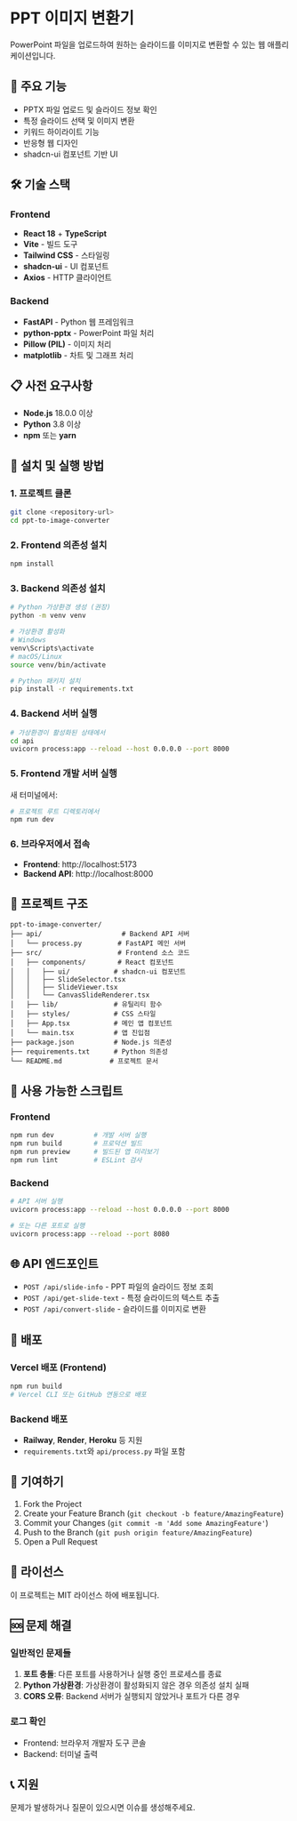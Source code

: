 # PPT 이미지 변환기

PowerPoint 파일을 업로드하여 원하는 슬라이드를 이미지로 변환할 수 있는 웹 애플리케이션입니다.

## 🚀 주요 기능

- PPTX 파일 업로드 및 슬라이드 정보 확인
- 특정 슬라이드 선택 및 이미지 변환
- 키워드 하이라이트 기능
- 반응형 웹 디자인
- shadcn-ui 컴포넌트 기반 UI

## 🛠️ 기술 스택

### Frontend
- **React 18** + **TypeScript**
- **Vite** - 빌드 도구
- **Tailwind CSS** - 스타일링
- **shadcn-ui** - UI 컴포넌트
- **Axios** - HTTP 클라이언트

### Backend
- **FastAPI** - Python 웹 프레임워크
- **python-pptx** - PowerPoint 파일 처리
- **Pillow (PIL)** - 이미지 처리
- **matplotlib** - 차트 및 그래프 처리

## 📋 사전 요구사항

- **Node.js** 18.0.0 이상
- **Python** 3.8 이상
- **npm** 또는 **yarn**

## 🚀 설치 및 실행 방법

### 1. 프로젝트 클론

```bash
git clone <repository-url>
cd ppt-to-image-converter
```

### 2. Frontend 의존성 설치

```bash
npm install
```

### 3. Backend 의존성 설치

```bash
# Python 가상환경 생성 (권장)
python -m venv venv

# 가상환경 활성화
# Windows
venv\Scripts\activate
# macOS/Linux
source venv/bin/activate

# Python 패키지 설치
pip install -r requirements.txt
```

### 4. Backend 서버 실행

```bash
# 가상환경이 활성화된 상태에서
cd api
uvicorn process:app --reload --host 0.0.0.0 --port 8000
```

### 5. Frontend 개발 서버 실행

새 터미널에서:

```bash
# 프로젝트 루트 디렉토리에서
npm run dev
```

### 6. 브라우저에서 접속

- **Frontend**: http://localhost:5173
- **Backend API**: http://localhost:8000

## 📁 프로젝트 구조

```
ppt-to-image-converter/
├── api/                    # Backend API 서버
│   └── process.py         # FastAPI 메인 서버
├── src/                   # Frontend 소스 코드
│   ├── components/        # React 컴포넌트
│   │   ├── ui/           # shadcn-ui 컴포넌트
│   │   ├── SlideSelector.tsx
│   │   ├── SlideViewer.tsx
│   │   └── CanvasSlideRenderer.tsx
│   ├── lib/              # 유틸리티 함수
│   ├── styles/           # CSS 스타일
│   ├── App.tsx           # 메인 앱 컴포넌트
│   └── main.tsx          # 앱 진입점
├── package.json          # Node.js 의존성
├── requirements.txt      # Python 의존성
└── README.md            # 프로젝트 문서
```

## 🔧 사용 가능한 스크립트

### Frontend
```bash
npm run dev          # 개발 서버 실행
npm run build        # 프로덕션 빌드
npm run preview      # 빌드된 앱 미리보기
npm run lint         # ESLint 검사
```

### Backend
```bash
# API 서버 실행
uvicorn process:app --reload --host 0.0.0.0 --port 8000

# 또는 다른 포트로 실행
uvicorn process:app --reload --port 8080
```

## 🌐 API 엔드포인트

- `POST /api/slide-info` - PPT 파일의 슬라이드 정보 조회
- `POST /api/get-slide-text` - 특정 슬라이드의 텍스트 추출
- `POST /api/convert-slide` - 슬라이드를 이미지로 변환

## 🚀 배포

### Vercel 배포 (Frontend)
```bash
npm run build
# Vercel CLI 또는 GitHub 연동으로 배포
```

### Backend 배포
- **Railway**, **Render**, **Heroku** 등 지원
- `requirements.txt`와 `api/process.py` 파일 포함

## 🤝 기여하기

1. Fork the Project
2. Create your Feature Branch (`git checkout -b feature/AmazingFeature`)
3. Commit your Changes (`git commit -m 'Add some AmazingFeature'`)
4. Push to the Branch (`git push origin feature/AmazingFeature`)
5. Open a Pull Request

## 📝 라이선스

이 프로젝트는 MIT 라이선스 하에 배포됩니다.

## 🆘 문제 해결

### 일반적인 문제들

1. **포트 충돌**: 다른 포트를 사용하거나 실행 중인 프로세스를 종료
2. **Python 가상환경**: 가상환경이 활성화되지 않은 경우 의존성 설치 실패
3. **CORS 오류**: Backend 서버가 실행되지 않았거나 포트가 다른 경우

### 로그 확인
- Frontend: 브라우저 개발자 도구 콘솔
- Backend: 터미널 출력

## 📞 지원

문제가 발생하거나 질문이 있으시면 이슈를 생성해주세요. 